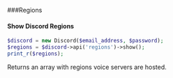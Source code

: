 ###Regions

#### Show Discord Regions

```php
$discord = new Discord($email_address, $password);
$regions = $discord->api('regions')->show();
print_r($regions);
```

Returns an array with regions voice servers are hosted.